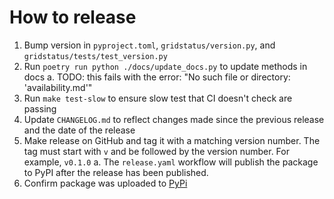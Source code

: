 # How to release

1. Bump version in `pyproject.toml`, `gridstatus/version.py`, and `gridstatus/tests/test_version.py`
2. Run `poetry run python ./docs/update_docs.py` to update methods in docs
  a. TODO: this fails with the error: "No such file or directory: 'availability.md'"
4. Run `make test-slow` to ensure slow test that CI doesn't check are passing
5. Update `CHANGELOG.md` to reflect changes made since the previous release and the date of the release
6. Make release on GitHub and tag it with a matching version number. The tag must start with `v` and be followed by the version number. For example, `v0.1.0`
  a. The `release.yaml` workflow will publish the package to PyPI after the release has been published.
1. Confirm package was uploaded to [PyPi](https://pypi.org/project/gridstatus/)
